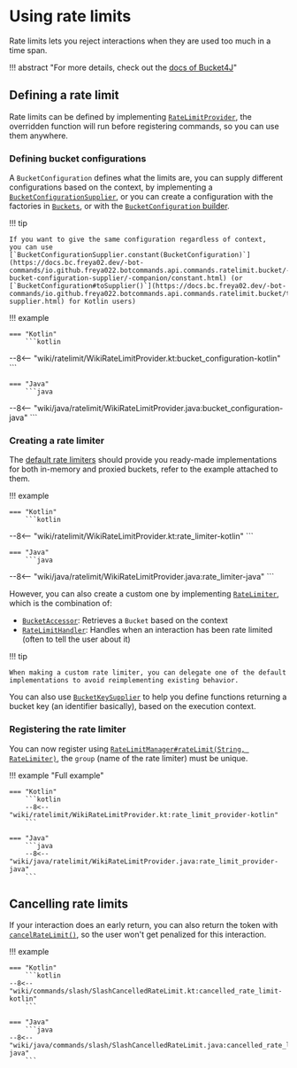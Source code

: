 # Using rate limits
Rate limits lets you reject interactions when they are used too much in a time span.

!!! abstract "For more details, check out the [docs of Bucket4J](https://bucket4j.com/8.14.0/toc.html)"

## Defining a rate limit
Rate limits can be defined by implementing [`RateLimitProvider`](https://docs.bc.freya02.dev/-bot-commands/io.github.freya022.botcommands.api.commands.ratelimit.declaration/-rate-limit-provider/index.html),
the overridden function will run before registering commands, so you can use them anywhere.

### Defining bucket configurations
A `BucketConfiguration` defines what the limits are, you can supply different configurations based on the context,
by implementing a [`BucketConfigurationSupplier`](https://docs.bc.freya02.dev/-bot-commands/io.github.freya022.botcommands.api.commands.ratelimit.bucket/-bucket-configuration-supplier/index.html), or you can create a configuration with the factories in [`Buckets`](https://docs.bc.freya02.dev/-bot-commands/io.github.freya022.botcommands.api.commands.ratelimit.bucket/-buckets/index.html),
or with the [`BucketConfiguration` builder](https://bucket4j.com/8.14.0/toc.html#bucket-bonfiguration).

!!! tip

    If you want to give the same configuration regardless of context,
    you can use [`BucketConfigurationSupplier.constant(BucketConfiguration)`](https://docs.bc.freya02.dev/-bot-commands/io.github.freya022.botcommands.api.commands.ratelimit.bucket/-bucket-configuration-supplier/-companion/constant.html) (or [`BucketConfiguration#toSupplier()`](https://docs.bc.freya02.dev/-bot-commands/io.github.freya022.botcommands.api.commands.ratelimit.bucket/to-supplier.html) for Kotlin users)

!!! example

    === "Kotlin"
        ```kotlin
--8<-- "wiki/ratelimit/WikiRateLimitProvider.kt:bucket_configuration-kotlin"
        ```

    === "Java"
        ```java
--8<-- "wiki/java/ratelimit/WikiRateLimitProvider.java:bucket_configuration-java"
        ```

### Creating a rate limiter
The [default rate limiters](https://docs.bc.freya02.dev/-bot-commands/io.github.freya022.botcommands.api.commands.ratelimit/-rate-limiter/-companion/index.html) should provide you ready-made implementations for both in-memory and proxied buckets,
refer to the example attached to them.

!!! example

    === "Kotlin"
        ```kotlin
--8<-- "wiki/ratelimit/WikiRateLimitProvider.kt:rate_limiter-kotlin"
        ```

    === "Java"
        ```java
--8<-- "wiki/java/ratelimit/WikiRateLimitProvider.java:rate_limiter-java"
        ```

However, you can also create a custom one by implementing [`RateLimiter`](https://docs.bc.freya02.dev/-bot-commands/io.github.freya022.botcommands.api.commands.ratelimit/-rate-limiter/index.html), which is the combination of:

- [`BucketAccessor`](https://docs.bc.freya02.dev/-bot-commands/io.github.freya022.botcommands.api.commands.ratelimit.bucket/-bucket-accessor/index.html): Retrieves a `Bucket` based on the context
- [`RateLimitHandler`](https://docs.bc.freya02.dev/-bot-commands/io.github.freya022.botcommands.api.commands.ratelimit.handler/-rate-limit-handler/index.html): Handles when an interaction has been rate limited (often to tell the user about it)

!!! tip

    When making a custom rate limiter, you can delegate one of the default implementations to avoid reimplementing existing behavior.

You can also use [`BucketKeySupplier`](https://docs.bc.freya02.dev/-bot-commands/io.github.freya022.botcommands.api.commands.ratelimit.bucket/-bucket-key-supplier/index.html) to help you define functions
returning a bucket key (an identifier basically), based on the execution context.

### Registering the rate limiter
You can now register using [`RateLimitManager#rateLimit(String, RateLimiter)`](https://docs.bc.freya02.dev/-bot-commands/io.github.freya022.botcommands.api.commands.ratelimit.declaration/-rate-limit-manager/rate-limit.html),
the `group` (name of the rate limiter) must be unique.

!!! example "Full example"

    === "Kotlin"
        ```kotlin
        --8<-- "wiki/ratelimit/WikiRateLimitProvider.kt:rate_limit_provider-kotlin"
        ```

    === "Java"
        ```java
        --8<-- "wiki/java/ratelimit/WikiRateLimitProvider.java:rate_limit_provider-java"
        ```

## Cancelling rate limits
If your interaction does an early return, you can also return the token with [`cancelRateLimit()`](https://docs.bc.freya02.dev/-bot-commands/io.github.freya022.botcommands.api.commands.ratelimit/-cancellable-rate-limit/cancel-rate-limit.html), 
so the user won't get penalized for this interaction.

!!! example

    === "Kotlin"
        ```kotlin
    --8<-- "wiki/commands/slash/SlashCancelledRateLimit.kt:cancelled_rate_limit-kotlin"
        ```

    === "Java"
        ```java
    --8<-- "wiki/java/commands/slash/SlashCancelledRateLimit.java:cancelled_rate_limit-java"
        ```